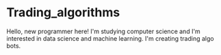 # Trading_algorithms
Hello, new programmer here! I'm studying computer science and I'm interested in data science and machine learning. I'm creating trading algo bots.
